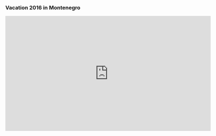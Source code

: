 
### Vacation 2016 in Montenegro
<iframe src="https://player.vimeo.com/video/184402453?portrait=0" width="640" height="360" frameborder="0" webkitallowfullscreen mozallowfullscreen allowfullscreen></iframe>
